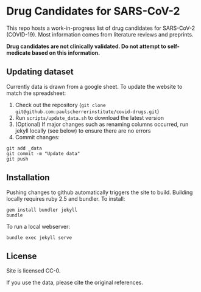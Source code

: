 # Drug Candidates for SARS-CoV-2

This repo hosts a work-in-progress list of drug candidates for SARS-CoV-2
(COVID-19). Most information comes from literature reviews and preprints.

**Drug candidates are not clinically validated. Do not attempt to
self-medicate based on this information.**

## Updating dataset

Currently data is drawn from a google sheet. To update the website to match the
spreadsheet:

1. Check out the repository (`git clone git@github.com:paulscherrerinstitute/covid-drugs.git`)
2. Run `scripts/update_data.sh` to download the latest version
3. (Optional) If major changes such as renaming columns occurred, run jekyll
   locally (see below) to ensure there are no errors
4. Commit changes:

```
git add _data
git commit -m "Update data"
git push
```

## Installation

Pushing changes to github automatically triggers the site to build.
Building locally requires ruby 2.5 and bundler. To install:

```
gem install bundler jekyll
bundle
```

To run a local webserver:

```
bundle exec jekyll serve
```

## License

Site is licensed CC-0.

If you use the data, please cite the original references.
